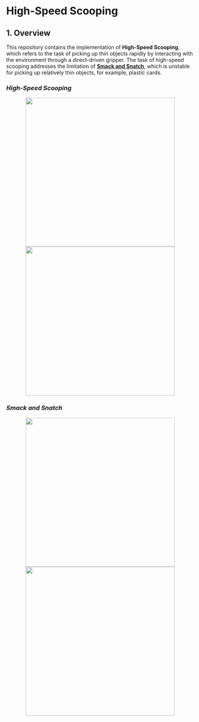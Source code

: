 # High-Speed Scooping

## 1. Overview
This repository contains the implementation of **High-Speed Scooping**, which refers to the task of picking up thin objects rapidly by interacting with the environment through a direct-driven gripper. The task of high-speed scooping addresses the limitation of [**Smack and Snatch**](https://www.youtube.com/watch?v=xnHtb0XP3U4&ab_channel=ManipulationLab), which is unstable for picking up relatively thin objects, for example, plastic cards.

### *High-Speed Scooping*
<p align = "center">
<img src="media/scoop_domino.gif" width="400"> 
<img src="media/scoop_card.gif" width="400"> 
</p>

### *Smack and Snatch*
<p align = "center">
<img src="media/snatch_domino.gif" width="400"> 
<img src="media/snatch_card.gif" width="400"> 
</p>
